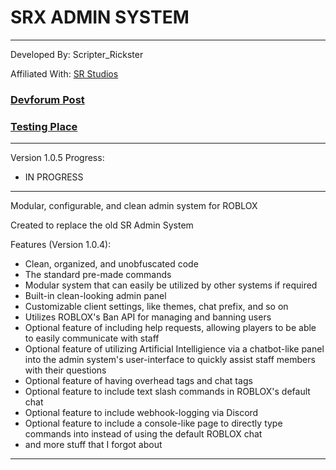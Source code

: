 # SRX ADMIN SYSTEM

--------------------------------------------------------

Developed By: Scripter_Rickster

Affiliated With: [SR Studios](https://discord.gg/neTcS23xh7)

### [Devforum Post](https://devforum.roblox.com/t/srx-admin-system-a-modular-unobfuscated-simple-admin-system/3912026)

### [Testing Place](https://www.roblox.com/games/92025455885161/SRX-Admin-System)
--------------------------------------------------------
Version 1.0.5 Progress:
- IN PROGRESS
--------------------------------------------------------

Modular, configurable, and clean admin system for ROBLOX

Created to replace the old SR Admin System

Features (Version 1.0.4):
- Clean, organized, and unobfuscated code
- The standard pre-made commands
- Modular system that can easily be utilized by other systems if required
- Built-in clean-looking admin panel
- Customizable client settings, like themes, chat prefix, and so on
- Utilizes ROBLOX's Ban API for managing and banning users
- Optional feature of including help requests, allowing players to be able to easily communicate with staff
- Optional feature of utilizing Artificial Intelligience via a chatbot-like panel into the admin system's user-interface to quickly assist staff members with their questions
- Optional feature of having overhead tags and chat tags
- Optional feature to include text slash commands in ROBLOX's default chat
- Optional feature to include webhook-logging via Discord
- Optional feature to include a console-like page to directly type commands into instead of using the default ROBLOX chat
- and more stuff that I forgot about
--------------------------------------------------------




